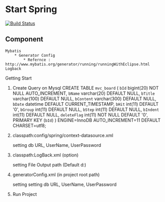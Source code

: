  
 
Start Spring 
=============
 
[![Build Status](https://travis-ci.org/dongheecha/Start_Spring.svg?branch=developer)](https://travis-ci.org/dongheecha/Start_Spring)
 
## Component

	Mybatis
		* Generator Config
			* Refernce : http://www.mybatis.org/generator/running/runningWithEclipse.html
	Logback
	
	
Getting Start 

1. Create Query on Mysql
 CREATE TABLE `mvc_board` ( `bId` bigint(20) NOT NULL AUTO_INCREMENT, `bName` varchar(20) DEFAULT NULL, `bTitle` varchar(100) DEFAULT NULL, `bContent` varchar(300) DEFAULT NULL, `bDate` datetime DEFAULT CURRENT_TIMESTAMP, `bHit` int(11) DEFAULT '0', `bGroup` int(11) DEFAULT NULL, `bStep` int(11) DEFAULT NULL, `bIndent` int(11) DEFAULT NULL, `deleteFlag` int(11) NOT NULL DEFAULT '0', PRIMARY KEY (`bId`) ) ENGINE=InnoDB AUTO_INCREMENT=11 DEFAULT CHARSET=utf8;
 
2. classpath:config/spring/context-datasource.xml

    setting db URL, UserName, UserPassword

3. classpath:LogBack.xml (option)

    setting File Output path (Default d:)
    
4. generatorConfig.xml (in project root path)

    setting <classPathEntry location="[mysql library]" />
    setting db URL, UserName, UserPassword

5. Run Project



    

  
